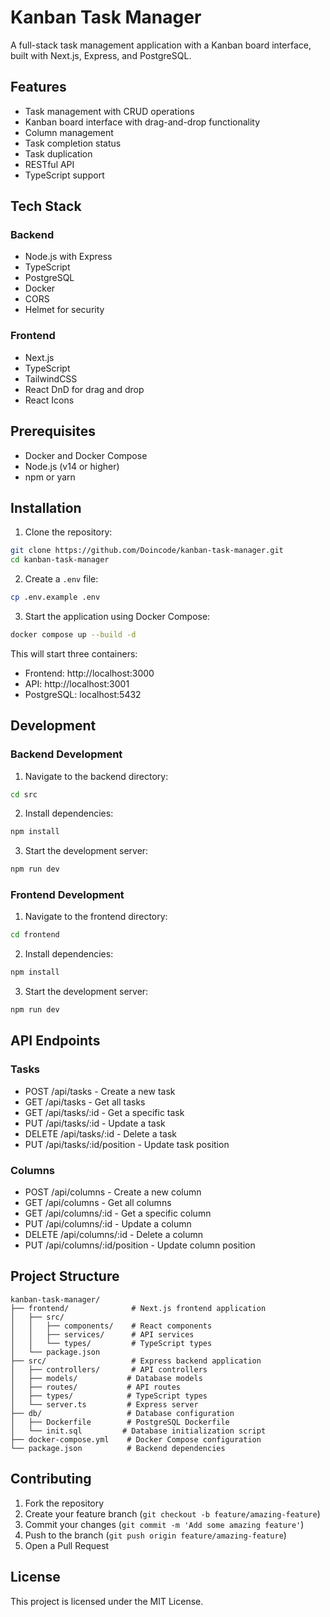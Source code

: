 # Kanban Task Manager

A full-stack task management application with a Kanban board interface, built with Next.js, Express, and PostgreSQL.

## Features

- Task management with CRUD operations
- Kanban board interface with drag-and-drop functionality
- Column management
- Task completion status
- Task duplication
- RESTful API
- TypeScript support

## Tech Stack

### Backend
- Node.js with Express
- TypeScript
- PostgreSQL
- Docker
- CORS
- Helmet for security

### Frontend
- Next.js
- TypeScript
- TailwindCSS
- React DnD for drag and drop
- React Icons

## Prerequisites

- Docker and Docker Compose
- Node.js (v14 or higher)
- npm or yarn

## Installation

1. Clone the repository:
```bash
git clone https://github.com/Doincode/kanban-task-manager.git
cd kanban-task-manager
```

2. Create a `.env` file:
```bash
cp .env.example .env
```

3. Start the application using Docker Compose:
```bash
docker compose up --build -d
```

This will start three containers:
- Frontend: http://localhost:3000
- API: http://localhost:3001
- PostgreSQL: localhost:5432

## Development

### Backend Development

1. Navigate to the backend directory:
```bash
cd src
```

2. Install dependencies:
```bash
npm install
```

3. Start the development server:
```bash
npm run dev
```

### Frontend Development

1. Navigate to the frontend directory:
```bash
cd frontend
```

2. Install dependencies:
```bash
npm install
```

3. Start the development server:
```bash
npm run dev
```

## API Endpoints

### Tasks
- POST /api/tasks - Create a new task
- GET /api/tasks - Get all tasks
- GET /api/tasks/:id - Get a specific task
- PUT /api/tasks/:id - Update a task
- DELETE /api/tasks/:id - Delete a task
- PUT /api/tasks/:id/position - Update task position

### Columns
- POST /api/columns - Create a new column
- GET /api/columns - Get all columns
- GET /api/columns/:id - Get a specific column
- PUT /api/columns/:id - Update a column
- DELETE /api/columns/:id - Delete a column
- PUT /api/columns/:id/position - Update column position

## Project Structure

```
kanban-task-manager/
├── frontend/              # Next.js frontend application
│   ├── src/
│   │   ├── components/    # React components
│   │   ├── services/      # API services
│   │   └── types/         # TypeScript types
│   └── package.json
├── src/                   # Express backend application
│   ├── controllers/       # API controllers
│   ├── models/           # Database models
│   ├── routes/           # API routes
│   ├── types/            # TypeScript types
│   └── server.ts         # Express server
├── db/                   # Database configuration
│   ├── Dockerfile        # PostgreSQL Dockerfile
│   └── init.sql         # Database initialization script
├── docker-compose.yml    # Docker Compose configuration
└── package.json          # Backend dependencies
```

## Contributing

1. Fork the repository
2. Create your feature branch (`git checkout -b feature/amazing-feature`)
3. Commit your changes (`git commit -m 'Add some amazing feature'`)
4. Push to the branch (`git push origin feature/amazing-feature`)
5. Open a Pull Request

## License

This project is licensed under the MIT License. 